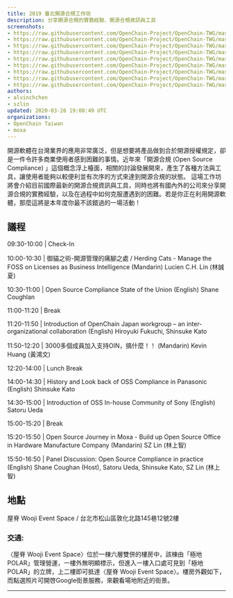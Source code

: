 ```yaml
---
title: 2019 臺北開源合規工作坊
description: 分享開源合規的實務經驗、開源合規資訊與工具
screenshots:
- https://raw.githubusercontent.com/OpenChain-Project/OpenChain-TWG/master/images/meetings/20190927_workshop/IMG_8970.JPG
- https://raw.githubusercontent.com/OpenChain-Project/OpenChain-TWG/master/images/meetings/20190927_workshop/IMG_8792.JPG
- https://raw.githubusercontent.com/OpenChain-Project/OpenChain-TWG/master/images/meetings/20190927_workshop/IMG_8812.JPG
- https://raw.githubusercontent.com/OpenChain-Project/OpenChain-TWG/master/images/meetings/20190927_workshop/IMG_8829.JPG
- https://raw.githubusercontent.com/OpenChain-Project/OpenChain-TWG/master/images/meetings/20190927_workshop/IMG_8833.JPG
- https://raw.githubusercontent.com/OpenChain-Project/OpenChain-TWG/master/images/meetings/20190927_workshop/IMG_8859.JPG
- https://raw.githubusercontent.com/OpenChain-Project/OpenChain-TWG/master/images/meetings/20190927_workshop/IMG_8867.JPG
- https://raw.githubusercontent.com/OpenChain-Project/OpenChain-TWG/master/images/meetings/20190927_workshop/IMG_8918.JPG
- https://raw.githubusercontent.com/OpenChain-Project/OpenChain-TWG/master/images/meetings/20190927_workshop/IMG_8938.JPG
authors:
- alvinchchen
- szlin
updated: 2020-03-26 19:08:49 UTC
organizations:
- OpenChain Taiwan
- moxa
---
```

開源軟體在台灣業界的應用非常廣泛，但是想要將產品做到合於開源授權規定，卻是一件令許多商業使用者感到困難的事情。近年來「開源合規 (Open Source Compliance) 」這個概念浮上檯面，相關的討論發展開來，產生了各種方法與工具，讓使用者能夠以較便利並有次序的方式來達到開源合規的狀態。 這場工作坊將會介紹目前國際最新的開源合規資訊與工具，同時也將有國內外的公司來分享開源合規的實務經驗，以及在過程中如何克服遭遇到的困難。若是你正在利用開源軟體，那麼這將是本年度你最不該錯過的一場活動！

## 議程
09:30-10:00 |     Check-In

10:00-10:30 |     御貓之術-開源管理的痛腳之處 / Herding Cats - Manage the FOSS on Licenses as Business Intelligence (Mandarin)
Lucien C.H. Lin (林誠夏)

10:30-11:00 |     Open Source Compliance State of the Union (English) 
Shane Coughlan

11:00-11:20 |     Break

11:20-11:50 |     Introduction of OpenChain Japan workgroup – an inter-organizational collaboration (English) 
Hiroyuki Fukuchi, Shinsuke Kato

11:50-12:20 |     3000多個成員加入支持OIN，搞什麼！！ (Mandarin)
Kevin Huang (黃鴻文)

12:20-14:00 |     Lunch Break

14:00-14:30 |     History and Look back of OSS Compliance in Panasonic (English)
Shinsuke Kato

14:30-15:00 |     Introduction of OSS In-house Community of Sony (English)
Satoru Ueda

15:00-15:20 |     Break

15:20-15:50 |     Open Source Journey in Moxa - Build up Open Source Office in Hardware Manufacture Company (Mandarin)
SZ Lin (林上智)

15:50-16:50 |     Panel Discussion: Open Source Compliance in practice (English)
Shane Coughan (Host), Satoru Ueda, Shinsuke Kato, SZ Lin (林上智)

## 地點

屋脊 Wooji Event Space / 台北市松山區敦化北路145巷12號2樓

### 交通:

〈屋脊 Wooji Event Space〉位於一棟六層雙併的樓房中，該棟由「極地 POLAR」管理營運，一樓外無明顯標示，但進入一樓入口處可見到「極地 POLAR」的立牌，上二樓即可抵達〈屋脊 Wooji Event Space〉。樓房外觀如下，而點選照片可開啓Google街景服務，來觀看場地附近的街景。

-----
